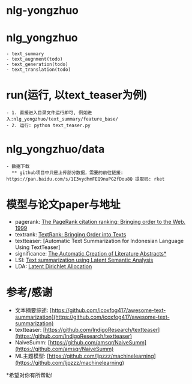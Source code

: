# nlg-yongzhuo


# nlg_yongzhuo
    - text_summary
    - text_augnment(todo)
    - text_generation(todo)
    - text_translation(todo)


# run(运行, 以text_teaser为例)
    - 1. 直接进入目录文件运行即可, 例如进入:nlg_yongzhuo/text_summary/feature_base/
    - 2. 运行: python text_teaser.py


# nlg_yongzhuo/data
    - 数据下载
      ** github项目中只是上传部分数据，需要的前往链接: https://pan.baidu.com/s/1I3vydhmFEQ9nuPG2fDou8Q 提取码: rket


# 模型与论文paper与地址
* pagerank:     [The PageRank citation ranking: Bringing order to the Web. 1999](http://dbpubs.stanford.edu:8090/pub/showDoc.Fulltext?lang=en&doc=1999-66&format=pdf)
* textrank:     [TextRank: Bringing Order into Texts](https://www.researchgate.net/publication/200042361_TextRank_Bringing_Order_into_Text)
* textteaser:   [Automatic Text Summarization for Indonesian Language Using TextTeaser]
* significance: [The Automatic Creation of Literature Abstracts*](http://courses.ischool.berkeley.edu/i256/f06/papers/luhn58.pdf)
* LSI:          [Text summarization using Latent Semantic Analysis](https://www.researchgate.net/publication/220195824_Text_summarization_using_Latent_Semantic_Analysis)
* LDA:          [Latent Dirichlet Allocation](http://jmlr.csail.mit.edu/papers/v3/blei03a.html)


# 参考/感谢
* 文本摘要综述:   [https://github.com/icoxfog417/awesome-text-summarization](https://github.com/icoxfog417/awesome-text-summarization)
* textteaser:   [https://github.com/IndigoResearch/textteaser](https://github.com/IndigoResearch/textteaser)
* NaiveSumm:    [https://github.com/amsqr/NaiveSumm](https://github.com/amsqr/NaiveSumm)
* ML主题模型:    [https://github.com/ljpzzz/machinelearning](https://github.com/ljpzzz/machinelearning)


*希望对你有所帮助!
